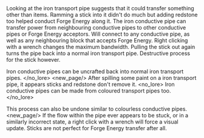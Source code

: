 <chapter name="item.pipe.stubborn_pipes.iron_power.name"/>
<lore>
Looking at the iron transport pipe suggests that it could transfer something other than items. Ramming a stick into it didn't do much but adding redstone too helped conduct Forge Energy along it.
</lore>
<no_lore>
The iron conductive pipe can transfer power from neighbouring conductive pipes to other conductive pipes or Forge Energy acceptors.
</no_lore>

<chapter name="Information"/>
Will connect to any conductive pipe, as well as any neighbouring block that accepts Forge Energy. Right clicking with a wrench changes the maximum bandwidth.
<recipes stack="stubborn_pipes:iron_power"/>
<lore>
Pulling the stick out again turns the pipe back into a normal iron transport pipe. Destructive process for the stick however. 
</lore>
<no_lore>

Iron conductive pipes can be uncrafted back into normal iron transport pipes.
</no_lore>
<usages stack="stubborn_pipes:iron_power"/>
<new_page/>
<chapter name="Colouring"/>
<lore>
After spilling some paint on a iron transport pipe, it appears sticks and redstone don't remove it. 
</lore>
<no_lore>
Iron conductive pipes can be made from coloured transport pipes too.
</no_lore>
<pipeColouring stack="stubborn_pipes:iron_power"/>

This process can also be undone similar to colourless conductive pipes.
<new_page/>
<chapter name="Disclaimer"/>
If the flow within the pipe ever appears to be stuck, or in a similarly incorrect state, a right click with a wrench will force a visual update.
Sticks are not perfect for Forge Energy transfer after all.